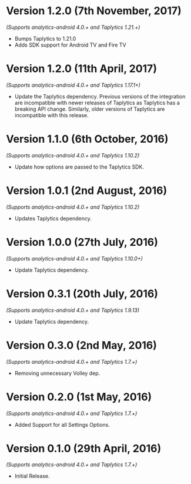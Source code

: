Version 1.2.0 (7th November, 2017)
==================================
*(Supports analytics-android 4.0.+ and Taplytics 1.21.+)*

  * Bumps Taplytics to 1.21.0
  * Adds SDK support for Android TV and Fire TV

Version 1.2.0 (11th April, 2017)
=================================
*(Supports analytics-android 4.0.+ and Taplytics 1.17.1+)*

  * Update the Taplytics dependency. Previous versions of the integration are incompatible with newer releases of Taplytics as Taplytics has a breaking API change. Similarly, older versions of Taplytics are incompatible with this release.


Version 1.1.0 (6th October, 2016)
=================================
*(Supports analytics-android 4.0.+ and Taplytics 1.10.2)*

  * Update how options are passed to the Taplytics SDK.

Version 1.0.1 (2nd August, 2016)
==================================
*(Supports analytics-android 4.0.+ and Taplytics 1.10.2)*

  * Updates Taplytics dependency.

Version 1.0.0 (27th July, 2016)
===================================
*(Supports analytics-android 4.0.+ and Taplytics 1.10.0+)*

  * Update Taplytics dependency.

Version 0.3.1 (20th July, 2016)
===================================
*(Supports analytics-android 4.0.+ and Taplytics 1.9.13)*

  * Update Taplytics dependency.

Version 0.3.0 (2nd May, 2016)
===================================
*(Supports analytics-android 4.0.+ and Taplytics 1.7.+)*

  * Removing unnecessary Volley dep.

Version 0.2.0 (1st May, 2016)
===================================
*(Supports analytics-android 4.0.+ and Taplytics 1.7.+)*

  * Added Support for all Settings Options.

Version 0.1.0 (29th April, 2016)
===================================
*(Supports analytics-android 4.0.+ and Taplytics 1.7.+)*

  * Initial Release.
